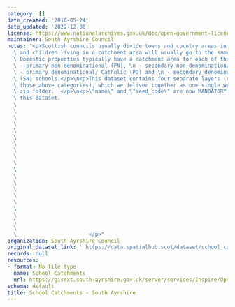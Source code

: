 ```yaml
---
category: []
date_created: '2016-05-24'
date_updated: '2022-12-08'
license: https://www.nationalarchives.gov.uk/doc/open-government-licence/version/3/
maintainer: South Ayrshire Council
notes: "<p>Scottish councils usually divide towns and country areas into catchments\
  \ and children living in a catchment area will usually go to the same local school.\
  \ Domestic properties typically have a catchment area for each of their local:\n\
  \ - primary non-denominational (PN), \n - secondary non-denominational (SN), \n\
  \ - primary denominational/ Catholic (PD) and \n - secondary denominational/ Catholic\
  \ (SN) schools.</p>\n<p>This dataset contains four separate layers (representing\
  \ those above categories), which we deliver together as one single web service or\
  \ zip folder.  </p>\n<p>\"name\" and \"seed_code\" are now MANDATORY fields for\
  \ this dataset.                                                                \
  \                                                                              \
  \                                                                              \
  \                                                                              \
  \                                                                              \
  \                                                                              \
  \                                                                              \
  \                                                                              \
  \                                                                              \
  \                                                                              \
  \                                                                              \
  \                                                                              \
  \                                                                              \
  \                                                                              \
  \                                                                              \
  \                                                                              \
  \                                                                              \
  \                                                                              \
  \                                                                              \
  \                                                                              \
  \                                                                              \
  \                       </p>"
organization: South Ayrshire Council
original_dataset_link: ' https://data.spatialhub.scot/dataset/school_catchments-sa'
records: null
resources:
- format: No file type
  name: School Catchments
  url: https://gisext.south-ayrshire.gov.uk/server/services/Inspire/OpenData/MapServer/WFSServer?request=GetCapabilities&service=WFS
schema: default
title: School Catchments - South Ayrshire
---
```

